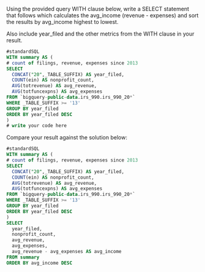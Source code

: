 

Using the provided query WITH clause below, write a SELECT statement that follows which calculates the avg_income (revenue - expenses) and sort the results by avg_income highest to lowest.

Also include year_filed and the other metrics from the WITH clause in your result.

```SQL
#standardSQL
WITH summary AS (
# count of filings, revenue, expenses since 2013
SELECT
  CONCAT("20",_TABLE_SUFFIX) AS year_filed,
  COUNT(ein) AS nonprofit_count,
  AVG(totrevenue) AS avg_revenue,
  AVG(totfuncexpns) AS avg_expenses
FROM `bigquery-public-data.irs_990.irs_990_20*`
WHERE _TABLE_SUFFIX >= '13'
GROUP BY year_filed
ORDER BY year_filed DESC
)
# write your code here
```

Compare your result against the solution below:

```SQL
#standardSQL
WITH summary AS (
# count of filings, revenue, expenses since 2013
SELECT
  CONCAT("20",_TABLE_SUFFIX) AS year_filed,
  COUNT(ein) AS nonprofit_count,
  AVG(totrevenue) AS avg_revenue,
  AVG(totfuncexpns) AS avg_expenses
FROM `bigquery-public-data.irs_990.irs_990_20*`
WHERE _TABLE_SUFFIX >= '13'
GROUP BY year_filed
ORDER BY year_filed DESC
)
SELECT
  year_filed,
  nonprofit_count,
  avg_revenue,
  avg_expenses,
  avg_revenue - avg_expenses AS avg_income
FROM summary
ORDER BY avg_income DESC
```